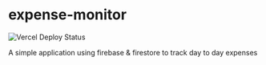 # expense-monitor
![Vercel Deploy Status](https://therealsujitk-vercel-badge.vercel.app/?app=expense-monitor)

A simple application using firebase & firestore to track day to day expenses
